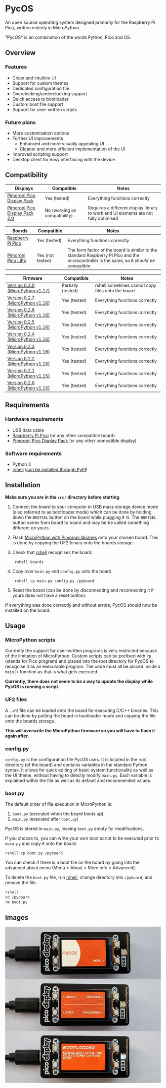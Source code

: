 # PycOS

An open source operating system designed primarily for the Raspberry Pi Pico, written entirely in MicroPython.

"PycOS" is an combination of the words Python, Pico and OS.

## Overview

### Features

* Clean and intuitive UI
* Support for custom themes
* Dedicated configuration file
* Overclocking/underclocking support
* Quick access to bootloader
* Custom boot file support
* Support for user-written scripts

### Future plans

* More customisation options
* Further UI improvements
	* Enhanced and more visually appealing UI
	* Cleaner and more efficient implementation of the UI
* Improved scripting support
* Desktop client for easy interfacing with the device

## Compatibility

| Displays | Compatible | Notes |
|---|---|---|
| [Pimoroni Pico Display Pack](https://shop.pimoroni.com/products/pico-display-pack) | Yes (tested) | Everything functions correctly |
| [Pimoroni Pico Display Pack 2.0](https://shop.pimoroni.com/products/pico-display-pack-2-0) | No (working on compatibility)| Requires a different display library to work and UI elements are not fully optimised |

| Boards | Compatible | Notes |
|---|---|---|
| [Raspberry Pi Pico](https://www.raspberrypi.com/products/raspberry-pi-pico/) | Yes (tested) | Everything functions correctly |
| [Pimoroni Pico LiPo](https://shop.pimoroni.com/products/pimoroni-pico-lipo) | Yes (not tested) | The form factor of the board is similar to the standard Raspberry Pi Pico and the microcontroller is the same, so it *should* be compatible |

| Firmware | Compatible | Notes |
|---|---|---|
| [Version 0.3.0 (MicroPython v1.17)](https://github.com/pimoroni/pimoroni-pico/releases/tag/v0.3.0) | Partially (tested) | rshell sometimes cannot copy files onto the board |
| [Version 0.2.7 (MicroPython v1.16)](https://github.com/pimoroni/pimoroni-pico/releases/tag/v0.2.7) | Yes (tested) | Everything functions correctly |
| [Version 0.2.6 (MicroPython v1.16)](https://github.com/pimoroni/pimoroni-pico/releases/tag/v0.2.6) | Yes (tested) | Everything functions correctly |
| [Version 0.2.5 (MicroPython v1.16)](https://github.com/pimoroni/pimoroni-pico/releases/tag/v0.2.5) | Yes (tested) | Everything functions correctly |
| [Version 0.2.4 (MicroPython v1.16)](https://github.com/pimoroni/pimoroni-pico/releases/tag/v0.2.4) | Yes (tested) | Everything functions correctly |
| [Version 0.2.3 (MicroPython v1.16)](https://github.com/pimoroni/pimoroni-pico/releases/tag/v0.2.3) | Yes (tested) | Everything functions correctly |
| [Version 0.2.2 (MicroPython v1.15)](https://github.com/pimoroni/pimoroni-pico/releases/tag/v0.2.2) | Yes (tested) | Everything functions correctly |
| [Version 0.2.1 (MicroPython v1.15)](https://github.com/pimoroni/pimoroni-pico/releases/tag/v0.2.1) | Yes (tested) | Everything functions correctly |
| [Version 0.2.0 (MicroPython v1.15)](https://github.com/pimoroni/pimoroni-pico/releases/tag/v0.2.0) | Yes (tested) | Everything functions correctly |

## Requirements

### Hardware requirements

* USB data cable
* [Raspberry Pi Pico](https://www.raspberrypi.com/products/raspberry-pi-pico/) (or any other compatible board)
* [Pimoroni Pico Display Pack](https://shop.pimoroni.com/products/pico-display-pack) (or any other compatible display)

### Software requirements

* Python 3
* [rshell](https://github.com/dhylands/rshell) ([can be installed through PyPI](https://pypi.org/project/rshell/))

## Installation

**Make sure you are in the `src/` directory before starting.**

1. Connect the board to your computer in USB mass storage device mode (also referred to as bootloader mode) which can be done by holding down the `BOOTSEL` button on the board while plugging it in. The `BOOTSEL` button varies from board to board and may be be called something different on yours.
2. Flash [MicroPython with Pimoroni libraries](https://github.com/pimoroni/pimoroni-pico/releases) onto your chosen board. This is done by copying the UF2 binary onto the boards storage.
3. Check that [rshell](https://github.com/dhylands/rshell) recognises the board.

        rshell boards

3. Copy over `main.py` and `config.py` onto the board.

        rshell cp main.py config.py /pyboard

4. Reset the board (can be done by disconnecting and reconnecting it if yours does not have a reset button).

If everything was done correctly and without errors, PycOS should now be installed on the board.

## Usage

### MicroPython scripts

Currently the support for user-written programs is very restricted because of the limitation of MicroPython. Custom scripts can be prefixed with `Pp_` (stands for Pico program) and placed into the root directory for PycOS to recognise it as an executable program. The code must all be placed inside a `main()` function as that is what gets executed.

**Currently, there does not seem to be a way to update the display while PycOS is running a script.**

### UF2 files

A `.uf2` file can be loaded onto the board for executing C/C++ binaries. This can be done by putting the board in bootloader mode and copying the file onto the boards storage.

**This will overwrite the MicroPython firmware so you will have to flash it again after.**

### config.py

`config.py` is the configuration file PycOS uses. It is located in the root directory (of the board) and contains variables in the standard Python syntax. It allows for quick editing of basic system functionality as well as the UI theme, without having to directly modify `main.py`. Each variable is explained within the file as well as its default and recommended values.

### boot.py

The default order of file execution in MicroPython is:

1. `boot.py` (executed when the board boots up)
2. `main.py` (executed after `boot.py`)

PycOS is stored in `main.py`, leaving `boot.py` empty for modifications.

If you choose to, you can write your own boot script to be executed prior to `main.py` and copy it onto the board.

    rshell cp boot.py /pyboard

You can check if there is a boot file on the board by going into the advanced about menu (Menu > About > More info > Advanced).

To delete the `boot.py` file, run [rshell](https://github.com/dhylands/rshell), change directory into `/pyboard`, and remove the file.

    rshell
    cd /pyboard
    rm boot.py

## Images

![](images/boards.jpg)
